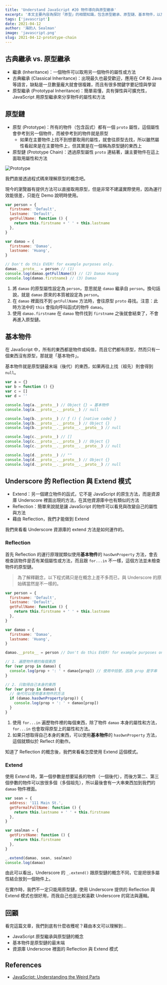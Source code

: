 ```yaml
---
title: 'Understand JavaScript #20 物件導向與原型繼承'
excerpt: '本文主要內容為探討「原型」的相關知識，包含原型繼承、原型鏈、基本物件，以及資源庫 Underscore 裡面的 Reflection 與 Extend 模式。'
tags: ['javascript']
date: 2021-04-12
author: '海豹人 Sealman'
image: 'javascript.png'
slug: 2021-04-12-prototype-chain
---
```


## 古典繼承 vs. 原型繼承

- 繼承 (Inheritance)：一個物件可以取用另一個物件的屬性或方法
- 古典繼承 (Classical Inheritance)：出現最久也最受歡迎，應用在 C# 和 Java 等語言，缺點是一旦數量龐大就會很複雜，而且有很多關鍵字要記憶與學習
- 原型繼承 (Prototypal Inheritance)：簡單易懂，具有彈性與可擴充性，JavaScript 用原型繼承來分享物件的屬性和方法

## 原型鏈

- 原型 (Prototype)：所有的物件（包含函式）都有一個 `proto` 屬性，這個屬性會參考到另一個物件，而被參考到的物件就是原型
  - 如果在主要物件上找不到想要取用的屬性，就會往原型去找，所以雖然屬性看起來是在主要物件上，但其實是在一個稱為原型鏈的東西上
- 原型鏈 (Prototype Chain)：透過原型屬性 `proto` 連結著，讓主要物件在這上面取用屬性和方法

![Prototype](https://i.imgur.com/qxzM2yP.png)

我們直接透過程式碼來理解原型的概念吧。

現今的瀏覽器有提供方法可以直接取用原型，但是非常不建議實際使用，因為運行效能很差，只能在 Demo 說明時使用。

```javascript
var person = {
  firstname: 'Default',
  lastname: 'Default',
  getFullName: function () {
    return this.firstname + ' ' + this.lastname
  },
}

var damao = {
  firstname: 'Damao',
  lastname: 'Huang',
}

// Don't do this EVER! for example purposes only.
damao.__proto__ = person // (1)
console.log(damao.getFullName()) // (2) Damao Huang
console.log(damao.firstname) // (3) Damao
```

1. 將 `damao` 的原型屬性設定為 `person`，意思就是 `damao` 繼承自 `person`。換句話說，就是 `damao` 原來的本質被設定為 `person`。
2. 在 `damao` 裡面找不到 `getFullName` 方法時，會往原型 `proto` 尋找。注意：此時方法中的 `this` 會指向呼叫函式的物件 `damao`。
3. 使用 `damao.firstname` 在 `damao` 物件找到 `firstname` 之後就會結束了，不會再進入原型鏈。

## 基本物件

在 JavaScript 中，所有的東西都是物件或純值，而且它們都有原型，然而只有一個東西沒有原型，那就是「基本物件」。

基本物件就是原型鏈最末端（後代）的東西，如果再往上找（祖先）則會得到 `null`。

```javascript
var a = {}
var b = function () {}
var c = []
var d = ''

console.log(a.__proto__) // Object {} → 基本物件
console.log(a.__proto__.__proto__) // null

console.log(b.__proto__) // ƒ () { [native code] }
console.log(b.__proto__.__proto__) // Object {}
console.log(b.__proto__.__proto__.__proto__) // null

console.log(c.__proto__) // []
console.log(c.__proto__.__proto__) // Object {}
console.log(c.__proto__.__proto__.__proto__) // null

console.log(d.__proto__) // ""
console.log(d.__proto__.__proto__) // Object {}
console.log(d.__proto__.__proto__.__proto__) // null
```

## Underscore 的 Reflection 與 Extend 模式

- Extend：另一個建立物件的函式，它不是 JavaScript 的原生方法，而是資源庫 Underscore 裡面出現的方法，在其他資源庫中也有類似的方法
- Reflection：簡單來說就是讓 JavaScript 的物件可以看見與改變自己的屬性與方法
- 藉由 Reflection，我們才能做到 Extend

我們來看看 Underscore 資源庫的 extend 方法是如何運作的。

### Reflection

首先 Reflection 的運行原理就類似使用**基本物件**的 `hasOwnProperty` 方法，會去檢查該物件是否有某個屬性或方法，而且跟 `for...in` 不一樣，這個方法並未檢查物件的原型鏈。

> 為了解釋觀念，以下程式碼只是在概念上差不多而已，與 Underscore 的原始碼當然是不一樣的。

```javascript
var person = {
  firstname: 'Default',
  lastname: 'Default',
  getFullName: function () {
    return this.firstname + ' ' + this.lastname
  },
}

var damao = {
  firstname: 'Damao',
  lastname: 'Huang',
}

damao.__proto__ = person // Don't do this EVER! for example purposes only.

// 1. 遍歷物件裡的每個東西
for (var prop in damao) {
  console.log(prop + ': ' + damao[prop]) // 使用中括號，因為 prop 是字串
}

// 2. 只取得自己本身的東西
for (var prop in damao) {
  // 後代可以使用基本物件的方法
  if (damao.hasOwnProperty(prop)) {
    console.log(prop + ': ' + damao[prop])
  }
}
```

1. 使用 `for...in` 遍歷物件裡的每個東西，除了物件 `damao` 本身的屬性和方法，`for...in` 也會取得原型上的屬性和方法。
2. 如果只想取得自己本身的東西，可以使用**基本物件**的 `hasOwnProperty` 方法，這個就類似於 Reflect 的動作。

知道了 Reflection 的概念後，我們來看看怎麼使用 Extend 這個模式。

### Extend

使用 Extend 時，第一個參數是想要延長的物件（一個後代），而後方第二、第三個參數的物件可以放很多個（多個祖先），所以最後會有一大串東西加到我們的 `damao` 物件裡面。

```javascript
var sean = {
  address: '111 Main St.',
  getFormalFullName: function () {
    return this.lastname + ' ' + this.firstname
  },
}

var sealman = {
  getFirstName: function () {
    return this.firstname
  },
}

_.extend(damao, sean, sealman)
console.log(damao)
```

由此可以看出，Underscore 的 `_.extend()` 跟原型鏈的概念不同，它是把很多屬性結合放到一個物件上。

在實作時，我們不一定只能用原型鏈，使用 Underscore 提供的 Reflection 與 Extend 模式也很好用，而我自己也是比較喜歡 Underscore 的寫法與邏輯。

## 回顧

看完這篇文章，我們到底有什麼收穫呢？藉由本文可以理解到…

- JavaScript 原型繼承與原型鏈的概念
- 基本物件是原型鏈的最末端
- 資源庫 Underscroe 裡面的 Reflection 與 Extend 模式

## References

- [JavaScript: Understanding the Weird Parts](https://www.udemy.com/course/understand-javascript/)
